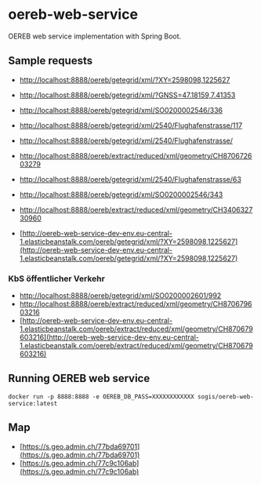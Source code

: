 # oereb-web-service
OEREB web service implementation with Spring Boot. 


## Sample requests
* [http://localhost:8888/oereb/getegrid/xml/?XY=2598098,1225627](http://localhost:8888/oereb/getegrid/xml/?XY=2598098,1225627)
* [http://localhost:8888/oereb/getegrid/xml/?GNSS=47.18159,7.41353](http://localhost:8888/oereb/getegrid/xml/?GNSS=47.18159,7.41353)
* [http://localhost:8888/oereb/getegrid/xml/SO0200002546/336](http://localhost:8888/oereb/getegrid/xml/SO0200002546/336)

* [http://localhost:8888/oereb/getegrid/xml/2540/Flughafenstrasse/117](http://localhost:8888/oereb/getegrid/xml/2540/Flughafenstrasse/117)
* [http://localhost:8888/oereb/getegrid/xml/2540/Flughafenstrasse/](http://localhost:8888/oereb/getegrid/xml/2540/Flughafenstrasse/)

* [http://localhost:8888/oereb/extract/reduced/xml/geometry/CH870672603279](http://localhost:8888/oereb/extract/reduced/xml/geometry/CH870672603279)

* [http://localhost:8888/oereb/getegrid/xml/2540/Flughafenstrasse/63](http://localhost:8888/oereb/getegrid/xml/2540/Flughafenstrasse/63)
* [http://localhost:8888/oereb/getegrid/xml/SO0200002546/343](http://localhost:8888/oereb/getegrid/xml/SO0200002546/343)
* [http://localhost:8888/oereb/extract/reduced/xml/geometry/CH340632730960](http://localhost:8888/oereb/extract/reduced/xml/geometry/CH340632730960)

* [http://oereb-web-service-dev-env.eu-central-1.elasticbeanstalk.com/oereb/getegrid/xml/?XY=2598098,1225627](http://oereb-web-service-dev-env.eu-central-1.elasticbeanstalk.com/oereb/getegrid/xml/?XY=2598098,1225627)

### KbS öffentlicher Verkehr

* [http://localhost:8888/oereb/getegrid/xml/SO0200002601/992](http://localhost:8888/oereb/getegrid/xml/SO0200002601/992)
* [http://localhost:8888/oereb/extract/reduced/xml/geometry/CH870679603216](http://localhost:8888/oereb/extract/reduced/xml/geometry/CH870679603216)
* [http://oereb-web-service-dev-env.eu-central-1.elasticbeanstalk.com/oereb/extract/reduced/xml/geometry/CH870679603216](http://oereb-web-service-dev-env.eu-central-1.elasticbeanstalk.com/oereb/extract/reduced/xml/geometry/CH870679603216)

## Running OEREB web service
`docker run -p 8888:8888 -e OEREB_DB_PASS=XXXXXXXXXXXX sogis/oereb-web-service:latest`

## Map
* [https://s.geo.admin.ch/77bda69701](https://s.geo.admin.ch/77bda69701)
* [https://s.geo.admin.ch/77c9c106ab](https://s.geo.admin.ch/77c9c106ab)

